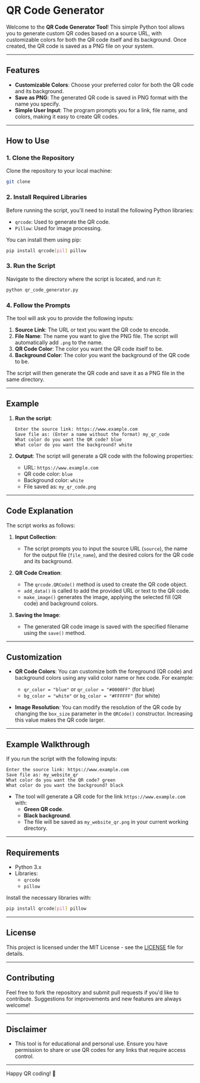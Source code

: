 # QR Code Generator

Welcome to the **QR Code Generator Tool**! This simple Python tool allows you to generate custom QR codes based on a source URL, with customizable colors for both the QR code itself and its background. Once created, the QR code is saved as a PNG file on your system.

---

## Features

- **Customizable Colors**: Choose your preferred color for both the QR code and its background.
- **Save as PNG**: The generated QR code is saved in PNG format with the name you specify.
- **Simple User Input**: The program prompts you for a link, file name, and colors, making it easy to create QR codes.

---

## How to Use

### 1. **Clone the Repository**

Clone the repository to your local machine:

```bash
git clone 
```

### 2. **Install Required Libraries**

Before running the script, you'll need to install the following Python libraries:

- `qrcode`: Used to generate the QR code.
- `Pillow`: Used for image processing.

You can install them using pip:

```bash
pip install qrcode[pil] pillow
```

### 3. **Run the Script**

Navigate to the directory where the script is located, and run it:

```bash
python qr_code_generator.py
```

### 4. **Follow the Prompts**

The tool will ask you to provide the following inputs:

1. **Source Link**: The URL or text you want the QR code to encode.
2. **File Name**: The name you want to give the PNG file. The script will automatically add `.png` to the name.
3. **QR Code Color**: The color you want the QR code itself to be.
4. **Background Color**: The color you want the background of the QR code to be.

The script will then generate the QR code and save it as a PNG file in the same directory.

---

## Example

1. **Run the script**:

    ```
    Enter the source link: https://www.example.com
    Save file as: (Enter a name without the format) my_qr_code
    What color do you want the QR code? blue
    What color do you want the background? white
    ```

2. **Output**:
   The script will generate a QR code with the following properties:
   - URL: `https://www.example.com`
   - QR code color: `blue`
   - Background color: `white`
   - File saved as: `my_qr_code.png`

---

## Code Explanation

The script works as follows:

1. **Input Collection**:
   - The script prompts you to input the source URL (`source`), the name for the output file (`file_name`), and the desired colors for the QR code and its background.
   
2. **QR Code Creation**:
   - The `qrcode.QRCode()` method is used to create the QR code object.
   - `add_data()` is called to add the provided URL or text to the QR code.
   - `make_image()` generates the image, applying the selected fill (QR code) and background colors.

3. **Saving the Image**:
   - The generated QR code image is saved with the specified filename using the `save()` method.

---

## Customization

- **QR Code Colors**: You can customize both the foreground (QR code) and background colors using any valid color name or hex code. For example:
  - `qr_color = "blue"` or `qr_color = "#0000FF"` (for blue)
  - `bg_color = "white"` or `bg_color = "#FFFFFF"` (for white)

- **Image Resolution**: You can modify the resolution of the QR code by changing the `box_size` parameter in the `QRCode()` constructor. Increasing this value makes the QR code larger.

---

## Example Walkthrough

If you run the script with the following inputs:

```
Enter the source link: https://www.example.com
Save file as: my_website_qr
What color do you want the QR code? green
What color do you want the background? black
```

- The tool will generate a QR code for the link `https://www.example.com` with:
  - **Green QR code**.
  - **Black background**.
  - The file will be saved as `my_website_qr.png` in your current working directory.

---

## Requirements

- Python 3.x
- Libraries:
  - `qrcode`
  - `pillow`

Install the necessary libraries with:

```bash
pip install qrcode[pil] pillow
```

---

## License

This project is licensed under the MIT License - see the [LICENSE](LICENSE) file for details.

---

## Contributing

Feel free to fork the repository and submit pull requests if you'd like to contribute. Suggestions for improvements and new features are always welcome!

---

## Disclaimer

- This tool is for educational and personal use. Ensure you have permission to share or use QR codes for any links that require access control.

---

Happy QR coding! 📱
